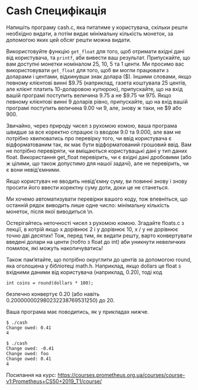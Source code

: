 # Cash Специфікація

Напишіть програму cash.c, яка питатиме у користувача, скільки решти необхідно видати, 
а потім видає мінімальну кількість монеток, за допомогою яких цей обсяг решти можна видати.

Використовуйте функцію `get_float` для того, щоб отримати вхідні дані від користувача, та `printf`, аби вивести ваш результат. 
Припускайте, що вам доступні монетки номіналом 25, 10, 5 та 1 центи.
Ми просимо вас використовувати `get_float` для того, щоб ви могли працювати з доларами і центами, відкинувши знак долара ($). 
Іншими словами, якщо певному клієнтові винні $9.75 (наприклад, газета коштувала 25 центів, але клієнт платить 10-доларовою купюрою), 
припускайте, що на вхід вашій програмі поступить величина 9.75 а не $9.75 чи 975. 
Якщо певному клієнтові винні 9 доларів рівно, припускайте, що на вхід вашій програмі поступить величина 9.00 чи 9, але, знову ж таки, не $9 або 900.

Звичайно, через природу чисел з рухомою комою, ваша програма швидше за все коректно спрацює із вводом 9.0 та 9.000, 
але вам не потрібно хвилюватись про перевірку того, чи ввід користувача є відформатованим так, як має бути відформатований грошовий ввід.
Вам не потрібно перевіряти, чи вміщаються користувацькі дані у тип даних float. Використання get_float перевірить, 
чи є вхідні дані дробовими (або ж цілими, що також допустимо для нашої задачі), але не перевірить, чи є вони невід'ємними.
    
Якщо користувач не вводить невід'ємну суму, ви повинні знову і знову просити його ввести коректну суму доти, доки це не станеться.

Ми хочемо автоматизувати перевірки вашого коду, 
тож впевніться, що останній рядок виводить лише одне число: мінімальну кількість монеток, після якої виводиться \n.
   
Остерігайтесь неточності чисел з рухомою комою. Згадайте floats.c з лекції, 
в котрій якщо x дорівнює 2 і y дорівнює 10, x / y не дорівнює точно дві десятих! 
Тож, перед тим, як видати решту, варто конвертувати введені долари на центи (тобто з float до int) 
аби уникнути невеличких помилок, які можуть накопичуватись!

Також пам’ятайте, що потрібно округлити до центів за допомогою round, яка оголошена у бібліотеці math.h. 
Наприклад, якщо dollars це float з вхідними даними від користувача (наприклад, 0.20), тоді код

` int coins = round(dollars * 100); `

безпечно конвертує 0.20 (або навіть 0.200000002980232238769531250) до 20.

Ваша програма має поводитись, як у прикладах нижче.
```
$ ./cash
Change owed: 0.41
4
```

```
$ ./cash
Change owed: -0.41
Change owed: foo
Change owed: 0.41
4
```
Посилання на курс: https://courses.prometheus.org.ua/courses/course-v1:Prometheus+CS50+2019_T1/course/
